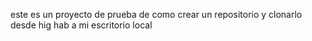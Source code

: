 este es un proyecto de prueba de como crear un repositorio y clonarlo desde hig hab a mi escritorio local 
